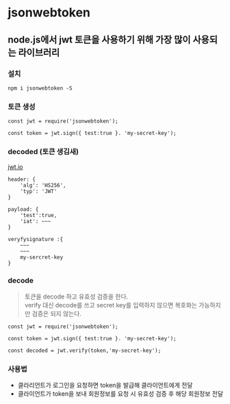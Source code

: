 # jsonwebtoken

## node.js에서 jwt 토큰을 사용하기 위해 가장 많이 사용되는 라이브러리

### 설치

```
npm i jsonwebtoken -S
```

### 토큰 생성

```
const jwt = require('jsonwebtoken');

const token = jwt.sign({ test:true }. 'my-secret-key');

```

### decoded (토큰 생김새)

[jwt.io](https://jwt.io)

```
header: {
    'alg': 'HS256',
    'typ': 'JWT'
}

payload: {
    'test':true,
    'iat': ~~~
}

veryfysignature :{
    ~~~
    ~~~
    my-sercret-key
}
```

### decode

> 토큰을 decode 하고 유효성 검증을 한다.<br>
verify 대신 decode를 쓰고 secret key를 입력하지 않으면 복호화는 가능하지만 검증은 되지 않는다.

```
const jwt = require('jsonwebtoken');

const token = jwt.sign({ test:true }. 'my-secret-key');

const decoded = jwt.verify(token,'my-secret-key');

```

### 사용법

- 클라리언트가 로그인을 요청하면 token을 발급해 클라이언트에게 전달
- 클라이언트가 token을 보내 회원정보를 요청 시 유효성 검증 후 해당 회원정보 전달